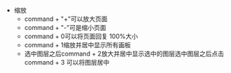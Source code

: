 - 缩放
  - command + "+"可以放大页面
  - command + "-"可是缩小页面
  - command + 0可以将页面回复 100%大小
  - command + 1缩放并居中显示所有画板
  - 选中图层之后command + 2放大并居中显示选中的图层​选中图层之后点击 command + 3 可以将图层居中
